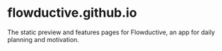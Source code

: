 # flowductive.github.io
The static preview and features pages for Flowductive, an app for daily planning and motivation.
